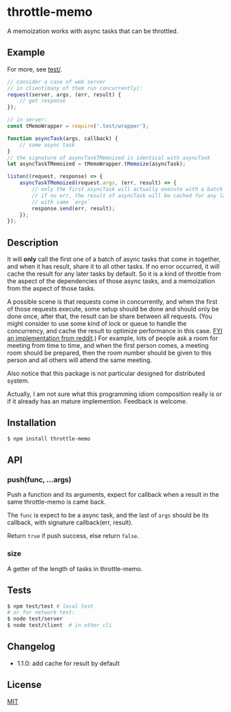 # throttle-memo

A memoization works with async tasks that can be throttled.

## Example

For more, see [test/](test).

```js
// consider a case of web server
// in client(many of them run concurrently):
request(server, args, (err, result) {
    // get response
});

// in server:
const tMemoWrapper = require('.test/wrapper');

function asyncTask(args, callback) {
    // some async task
}
// the signature of asyncTaskTMemoized is identical with asyncTask
let asyncTaskTMemoized = tMemoWrapper.tMemoize(asyncTask);

listen((request, response) => {
    asyncTaskTMemoized(request.args, (err, result) => {
        // only the first asyncTask will actually execute with a batch of requests
        // if no err, the result of asyncTask will be cached for any later requests
        // with same `args`
        response.send(err, result);
    });
});
```

## Description

It will **only** call the first one of a batch of async tasks that come in together, and when it has result, share it to all other tasks. If no error occurred, it will cache the result for any later tasks by default. So it is a kind of throttle from the aspect of the dependencies of those async tasks, and a memoization from the aspect of those tasks.

A possible scene is that requests come in concurrently, and when the first of those requests execute, some setup should be done and should only be done once, after that, the result can be share between all requests. (You might consider to use some kind of lock or queue to handle the concurrency, and cache the result to optimize performance in this case. [FYI an implementation from reddit](https://github.com/reddit/reddit/blob/master/r2/r2/lib/memoize.py).)
For example, lots of people ask a room for meeting from time to time, and when the first person comes, a meeting room should be prepared, then the room number should be given to this person and all others will attend the same meeting.

Also notice that this package is not particular designed for distributed system.

Actually, I am not sure what this programming idiom composition really is or if it already has an mature implemention. Feedback is welcome.

## Installation

```bash
$ npm install throttle-memo
```

## API

### push(func, ...args)

Push a function and its arguments, expect for callback when a result in the same throttle-memo is came back.

The `func` is expect to be a async task, and the last of `args` should be its callback, with signature callback(err, result).

Return `true` if push success, else return `false`.

### size

A getter of the length of tasks in throttle-memo.

## Tests

```bash
$ npm test/test # local test
# or for network test:
$ node test/server
$ node test/client  # in other cli
```

## Changelog

+ 1.1.0: add cache for result by default

## License

[MIT](LICENSE)

